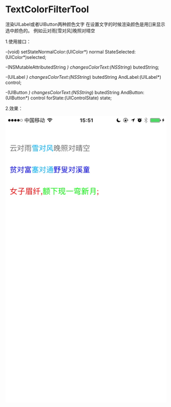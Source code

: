 # TextColorFilterTool
 渲染UILabel或者UIButton两种颜色文字
 在设置文字的时候渲染颜色是用[]来显示选中颜色的。
例如云对雨[雪对风]晚照对晴空
 
1.使用接口：

-(void) setStateNormalColor:(UIColor*) normal StateSelected:(UIColor*)selected;

-(NSMutableAttributedString *) changesColorText:(NSString*) butedString;

-(UILabel *) changesColorText:(NSString*) butedString AndLabel:(UILabel*) control;

-(UIButton *) changesColorText:(NSString*) butedString AndButton:(UIButton*) control forState:(UIControlState) state; 

2.效果： 

![效果图](渲染效果图.jpg)
